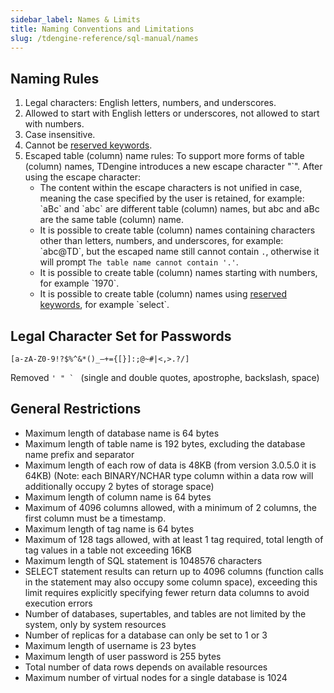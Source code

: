 ```yaml
---
sidebar_label: Names & Limits
title: Naming Conventions and Limitations
slug: /tdengine-reference/sql-manual/names
---
```


## Naming Rules

1. Legal characters: English letters, numbers, and underscores.
1. Allowed to start with English letters or underscores, not allowed to start with numbers.
1. Case insensitive.
1. Cannot be [reserved keywords](./20-keywords.md).
1. Escaped table (column) name rules:
   To support more forms of table (column) names, TDengine introduces a new escape character "`". After using the escape character:
   - The content within the escape characters is not unified in case, meaning the case specified by the user is retained, for example: \`aBc\` and \`abc\` are different table (column) names, but abc and aBc are the same table (column) name.
   - It is possible to create table (column) names containing characters other than letters, numbers, and underscores, for example: \`abc@TD\`, but the escaped name still cannot contain `.`, otherwise it will prompt `The table name cannot contain '.'`.
   - It is possible to create table (column) names starting with numbers, for example \`1970\`.
   - It is possible to create table (column) names using [reserved keywords](./20-keywords.md), for example \`select\`.

## Legal Character Set for Passwords

`[a-zA-Z0-9!?$%^&*()_–+={[}]:;@~#|<,>.?/]`

Removed ``' " ` `` (single and double quotes, apostrophe, backslash, space)

## General Restrictions

- Maximum length of database name is 64 bytes
- Maximum length of table name is 192 bytes, excluding the database name prefix and separator
- Maximum length of each row of data is 48KB (from version 3.0.5.0 it is 64KB) (Note: each BINARY/NCHAR type column within a data row will additionally occupy 2 bytes of storage space)
- Maximum length of column name is 64 bytes
- Maximum of 4096 columns allowed, with a minimum of 2 columns, the first column must be a timestamp.
- Maximum length of tag name is 64 bytes
- Maximum of 128 tags allowed, with at least 1 tag required, total length of tag values in a table not exceeding 16KB
- Maximum length of SQL statement is 1048576 characters
- SELECT statement results can return up to 4096 columns (function calls in the statement may also occupy some column space), exceeding this limit requires explicitly specifying fewer return data columns to avoid execution errors
- Number of databases, supertables, and tables are not limited by the system, only by system resources
- Number of replicas for a database can only be set to 1 or 3
- Maximum length of username is 23 bytes
- Maximum length of user password is 255 bytes
- Total number of data rows depends on available resources
- Maximum number of virtual nodes for a single database is 1024
